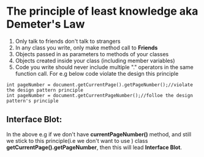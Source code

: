 # The principle of least knowledge aka Demeter's Law
1. Only talk to friends don't talk to strangers
2. In any class you write, only make method call to **Friends**
3. Objects passed in as parameters to methods of your classes
4. Objects created inside your class (including member variables)
5. Code you write should never include multiple "." operators in the same function call. For e.g below code violate the design this principle

```
int pageNumber = document.getCurrentPage().getPageNumber();//violate the design pattern principle
int pageNumber = document.getCurrentPageNumber();//folloe the design pattern's principle
```

## Interface Blot: 
In the above e.g if we don't have **currentPageNumber()** method, and still we stick to this principle(i.e we don't want to use )
class **getCurrentPage().getPageNumber**, then this will lead **Interface Blot**.
